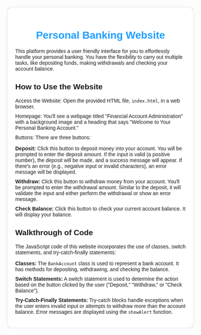 <!DOCTYPE html>
<html lang="en">
<body>
    <div style="font-family: Arial, sans-serif; background-color: #f0f0f0; margin: 0; padding: 0;">
        <div style="max-width: 800px; margin: 0 auto; padding: 20px; background-color: #fff; box-shadow: 0 0 10px rgba(0, 0, 0, 0.1); border-radius: 10px;">
            <h1 style="color: #1fa0ff; text-align: center;">Personal Banking Website</h1>
            <p>This platform provides a user friendly interface for you to effortlessly handle your personal banking. You have the flexibility to carry out multiple tasks, like depositing funds, making withdrawals and checking your account balance.</p>
            <h2>How to Use the Website</h2>
            <ul style="list-style: none; padding: 0;">
                <li style="margin-bottom: 10px;">Access the Website: Open the provided HTML file, <code>index.html</code>, in a web browser.</li>
                <li style="margin-bottom: 10px;">Homepage: You'll see a webpage titled "Financial Account Administration" with a background image and a heading that says "Welcome to Your Personal Banking Account."</li>
                <li style="margin-bottom: 10px;">Buttons: There are three buttons:</li>
                <ul style="list-style: none; padding: 0;">
                    <li style="margin-bottom: 10px;"><strong>Deposit:</strong> Click this button to deposit money into your account. You will be prompted to enter the deposit amount. If the input is valid (a positive number), the deposit will be made, and a success message will appear. If there's an error (e.g., negative input or invalid characters), an error message will be displayed.</li>
                    <li style="margin-bottom: 10px;"><strong>Withdraw:</strong> Click this button to withdraw money from your account. You'll be prompted to enter the withdrawal amount. Similar to the deposit, it will validate the input and either perform the withdrawal or show an error message.</li>
                    <li style="margin-bottom: 10px;"><strong>Check Balance:</strong> Click this button to check your current account balance. It will display your balance.</li>
                </ul>
            </ul>
            <h2>Walkthrough of Code</h2>
            <p>The JavaScript code of this website incorporates the use of classes, switch statements, and try-catch-finally statements:</p>
            <ul style="list-style: none; padding: 0;">
                <li style="margin-bottom: 10px;"><strong>Classes:</strong> The <code>BankAccount</code> class is used to represent a bank account. It has methods for depositing, withdrawing, and checking the balance.</li>
                <li style="margin-bottom: 10px;"><strong>Switch Statements:</strong> A switch statement is used to determine the action based on the button clicked by the user ("Deposit," "Withdraw," or "Check Balance").</li>
                <li style="margin-bottom: 10px;"><strong>Try-Catch-Finally Statements:</strong> Try-catch blocks handle exceptions when the user enters invalid input or attempts to withdraw more than the account balance. Error messages are displayed using the <code>showAlert</code> function.</li>
            </ul>
        </div>
    </div>
</body>
</html>
